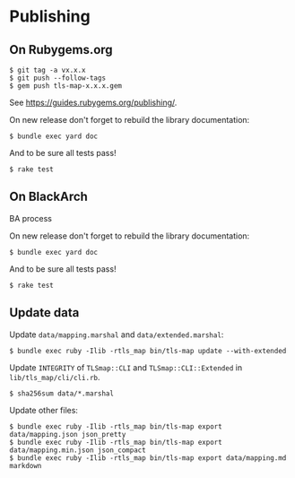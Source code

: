 # Publishing

## On Rubygems.org

```plaintext
$ git tag -a vx.x.x
$ git push --follow-tags
$ gem push tls-map-x.x.x.gem
```

See https://guides.rubygems.org/publishing/.

On new release don't forget to rebuild the library documentation:

```plaintext
$ bundle exec yard doc
```

And to be sure all tests pass!

```plaintext
$ rake test
```

## On BlackArch

BA process

On new release don't forget to rebuild the library documentation:

```plaintext
$ bundle exec yard doc
```

And to be sure all tests pass!

```plaintext
$ rake test
```

## Update data

Update `data/mapping.marshal` and `data/extended.marshal`:

```
$ bundle exec ruby -Ilib -rtls_map bin/tls-map update --with-extended
```

Update `INTEGRITY` of `TLSmap::CLI` and `TLSmap::CLI::Extended` in `lib/tls_map/cli/cli.rb`.

```
$ sha256sum data/*.marshal
```

Update other files:

```
$ bundle exec ruby -Ilib -rtls_map bin/tls-map export data/mapping.json json_pretty
$ bundle exec ruby -Ilib -rtls_map bin/tls-map export data/mapping.min.json json_compact
$ bundle exec ruby -Ilib -rtls_map bin/tls-map export data/mapping.md markdown
```

